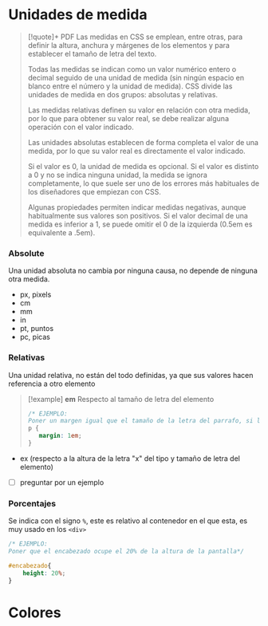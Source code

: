 


# Unidades de medida
>[!quote]+ PDF
>Las medidas en CSS se emplean, entre otras, para definir la altura, anchura y márgenes de los elementos y para establecer el tamaño de letra del texto. 
>
>Todas las medidas se indican como un valor numérico entero o decimal seguido de una unidad de medida (sin ningún espacio en blanco entre el número y la unidad de medida). CSS divide las unidades de medida en dos grupos: absolutas y relativas. 
>
>Las medidas relativas definen su valor en relación con otra medida, por lo que para obtener su valor real, se debe realizar alguna operación con el valor indicado. 
>
>Las unidades absolutas establecen de forma completa el valor de una medida, por lo que su valor real es directamente el valor indicado. 
>
>Si el valor es 0, la unidad de medida es opcional. Si el valor es distinto a 0 y no se indica ninguna unidad, la medida se ignora completamente, lo que suele ser uno de los errores más habituales de los diseñadores que empiezan con CSS. 
>
>Algunas propiedades permiten indicar medidas negativas, aunque habitualmente sus valores son positivos. Si el valor decimal de una medida es inferior a 1, se puede omitir el 0 de la izquierda (0.5em es equivalente a .5em).

### Absolute
Una unidad absoluta no cambia por ninguna causa, no depende de ninguna otra medida.
- px, pixels
- cm
- mm
- in
- pt, puntos
- pc, picas

### Relativas
Una unidad relativa, no están del todo definidas, ya que sus valores hacen referencia a otro elemento
>[!example]  **em** 
> Respecto al tamaño de letra del elemento
> ```CSS
> /* EJEMPLO:    
> Poner un margen igual que el tamaño de la letra del parrafo, si la letra es de 16 pixeles, el margen sera de: 16(px) * 1(em)     */
> p { 
>    margin: 1em; 
> }
> ```

- ex (respecto a la altura de la letra "x" del tipo y tamaño de letra del elemento)
- [ ] preguntar por un ejemplo

### Porcentajes
Se indica con el signo ``%``, este es relativo al contenedor en el que esta, es muy usado en los ``<div>``


```CSS
/* EJEMPLO:
Poner que el encabezado ocupe el 20% de la altura de la pantalla*/

#encabezado{
    height: 20%;
}
```

# Colores